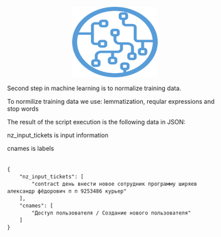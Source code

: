 <p align="center">
  <a href="http://projector.tensorflow.org/">
    <img src="./ml_logo.png" alt="Bootstrap logo" width="200" height="165">
 </a>
</p>

<p>Second step in machine learning is to normalize training data.</p>

<p>To normilize training data we use: lemmatization, reqular expressions and stop words</p>


<p>The result of the script execution is the following data in JSON: </p>
<p></p>
<p>nz_input_tickets is input information </p>
<p>cnames is labels </p>
<code>
{
    "nz_input_tickets": [
        "contract день внести новое сотрудник программу ширяев александр фёдорович п п 9253486 курьер"
    ],
    "cnames": [
        "Доступ пользователя / Создание нового пользователя"
    ]
}
</code>
